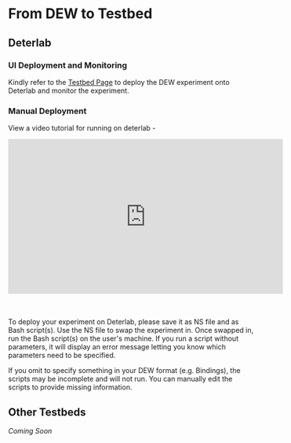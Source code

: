 # From DEW to Testbed

## Deterlab

### UI Deployment and Monitoring

Kindly refer to the [Testbed Page](run_deterlab_experiment.md) to deploy the DEW experiment onto Deterlab and monitor the experiment.

### Manual Deployment

View a video tutorial for running on deterlab - 
<iframe width="560" height="315" src="https://www.youtube.com/embed/AH4rYIfsRCQ" frameborder="0" allow="accelerometer; autoplay; clipboard-write; encrypted-media; gyroscope; picture-in-picture" allowfullscreen></iframe>

<br><br>
To deploy your experiment on Deterlab, please save it as NS file and as Bash script(s). Use the NS file to swap the experiment in. Once swapped in, run the Bash script(s) on the user's machine. If you run a script without parameters, it will display an error message letting you know which parameters need to be specified.

If you omit to specify something in your DEW format (e.g. Bindings), the scripts may be incomplete and will not run. You can manually edit the scripts to provide missing information.

## Other Testbeds

_Coming Soon_
